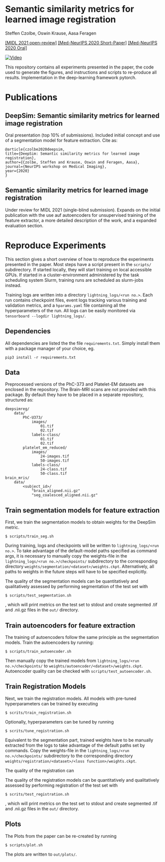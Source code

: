 # Semantic similarity metrics for learned image registration

Steffen Czolbe, Oswin Krause, Aasa Feragen

[[MIDL 2021 open-review]](https://openreview.net/forum?id=9M5cH--UdcC) [[Med-NeurIPS 2020 Short-Paper]](https://arxiv.org/abs/2011.05735) [[Med-NeurIPS 2020 Oral]](https://youtu.be/GV4r2fOe0Oo)

[![Video](https://img.youtube.com/vi/GV4r2fOe0Oo/hqdefault.jpg)](https://youtu.be/GV4r2fOe0Oo)

This repository contains all experiments presented in the paper, the code used to generate the figures, and instructions and scripts to re-produce all results. Implementation in the deep-learning framework pytorch.

# Publications

## DeepSim: Semantic similarity metrics for learned image registration

Oral presentation (top 10% of submissions). Included initial concept and use of a segmentation model for feature extraction. Cite as:

```
@article{czolbe2020deepsim,
title={DeepSim: Semantic similarity metrics for learned image registration},
author={Czolbe, Steffen and Krause, Oswin and Feragen, Aasa},
journal={NeurIPS workshop on Medical Imaging},
year={2020}
}
```

## Semantic similarity metrics for learned image registration

Under review for MIDL 2021 (single-blind submission). Expands on the initial publication with the use auf autoencoders for unsupervised training of the feature extractor, a more detailed description of the work, and a expanded evaluation section.

# Reproduce Experiments

This section gives a short overview of how to reproduce the experiments presented in the paper. Most steps have a script present in the `scripts/` subdirectory. If started locally, they will start training on local accessible GPUs. If started in a cluster-environment administered by the task scheduling system Slurm, training runs are scheduled as slurm-jobs instead.

Training logs are written into a directory `lightning_logs/<run no.>`. Each run contains checkpoint files, event logs tracking various training and validation metrics, and a `hparams.yaml` file containing all the hyperparameters of the run. All logs can be easily monitored via `tensorboard --logdir lightning_logs/`.

## Dependencies

All dependencies are listed the the file `requirements.txt`. Simply install them with a package manager of your choice, eg.

```
pip3 install -r requirements.txt
```

## Data

Preprocessed versions of the PhC-373 and Platelet-EM datasets are enclosed in the repository. The Brain-MRI scans are not provided with this package. By default they have to be placed in a separate repository, structured as:

```
deepsimreg/
    data/
        PhC-U373/
            images/
                01.tif
                02.tif
            labels-class/
                01.tif
                02.tif
        platelet_em_reduced/
            images/
                24-images.tif
                50-images.tif
            labels-class/
                24-class.tif
                50-class.tif
brain_mris/
    data/
        <subject_id>/
            "brain_aligned.nii.gz"
            "seg_coalesced_aligned.nii.gz"
```

## Train segmentation models for feature extraction

First, we train the segmentation models to obtain weights for the DeepSim metric.

```
$ scripts/train_seg.sh
```

During training, logs and checkpoints will be written to `lightning_logs/<run no.>`. To take advantage of the default-model paths specified as command args, it is necessary to manually copy the weights-file in the `lightning_logs/<run no.>/checkpoints/` subdirectory to the corresponding directory `weights/segmentation/<dataset>/weights.ckpt`. Alternatively, all paths to weights in the future steps will have to be specified explicitly.

The quality of the segmentation models can be quantitatively and qualitatively assessed by performing segmentation of the test set with

```
$ scripts/test_segmentation.sh
```

, which will print metrics on the test set to stdout and create segmented .tif and .nii.gz files in the `out/` directory.

## Train autoencoders for feature extraction

The training of autoencoders follow the same principle as the segmentation models. Train the autoencoders by running:

```
$ scripts/train_autoencoder.sh
```

Then manually copy the trained models from `lightning_logs/<run no.>/checkpoints/` to `weights/autoencoder/<dataset>/weights.ckpt`. Autoencoder quality can be checked with `scripts/test_autoencoder.sh`.

## Train Registration Models

Next, we train the registration models. All models with pre-tuned hyperparameters can be trained by executing

```
$ scrits/train_registration.sh
```

Optionally, hyperparameters can be tuned by running

```
$ scrits/tune_registration.sh
```

Equivalent to the segmentation part, trained weights have to be manually extracted from the logs to take advantage of the default paths set by commands. Copy the weights-file in the `lightning_logs/<run no.>/checkpoints/` subdirectory to the corresponding directory `weights/registration/<dataset>/<loss function>/weights.ckpt`.

The quality of the registration can

The quality of the registration models can be quantitatively and qualitatively assessed by performing registration of the test set with

```
$ scrits/test_registration.sh
```

, which will print metrics on the test set to stdout and create segmented .tif and .nii.gz files in the `out/` directory.

## Plots

The Plots from the paper can be re-created by running

```
$ scripts/plot.sh
```

The plots are written to `out/plots/`.
